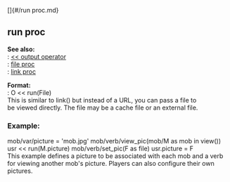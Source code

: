 []{#/run proc.md}    
## run proc    
**See also:**    
:   [\<\< output operator](/operator/%3c%3c/output)    
:   [file proc](/proc/file)    
:   [link proc](/proc/link)    
<!-- -->    
**Format:**    
:   O \<\< run(File)    
This is similar to link() but instead of a URL, you can pass a file to    
be viewed directly. The file may be a cache file or an external file.    
### Example:    
mob/var/picture = \'mob.jpg\' mob/verb/view_pic(mob/M as mob in view())    
usr \<\< run(M.picture) mob/verb/set_pic(F as file) usr.picture = F    
This example defines a picture to be associated with each mob and a verb    
for viewing another mob\'s picture. Players can also configure their own    
pictures.  